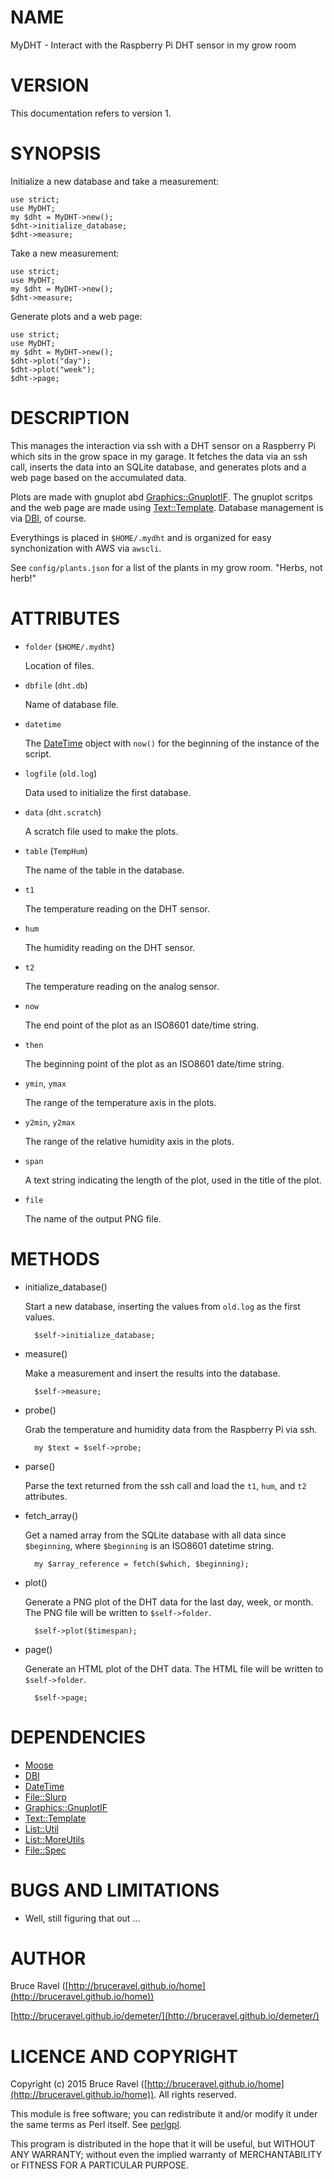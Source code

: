 # NAME

MyDHT - Interact with the Raspberry Pi DHT sensor in my grow room

# VERSION

This documentation refers to version 1.

# SYNOPSIS

Initialize a new database and take a measurement:

    use strict;
    use MyDHT;
    my $dht = MyDHT->new();
    $dht->initialize_database;
    $dht->measure;

Take a new measurement:

    use strict;
    use MyDHT;
    my $dht = MyDHT->new();
    $dht->measure;

Generate plots and a web page:

    use strict;
    use MyDHT;
    my $dht = MyDHT->new();
    $dht->plot("day");
    $dht->plot("week");
    $dht->page;

# DESCRIPTION

This manages the interaction via ssh with a DHT sensor on a Raspberry
Pi which sits in the grow space in my garage.  It fetches the data via
an ssh call, inserts the data into an SQLite database, and generates
plots and a web page based on the accumulated data.

Plots are made with gnuplot abd [Graphics::GnuplotIF](https://metacpan.org/pod/Graphics::GnuplotIF).  The gnuplot
scritps and the web page are made using [Text::Template](https://metacpan.org/pod/Text::Template).  Database
management is via [DBI](https://metacpan.org/pod/DBI), of course.

Everythings is placed in `$HOME/.mydht` and is organized for easy
synchonization with AWS via `awscli`.

See `config/plants.json` for a list of the plants in my grow room.
"Herbs, not herb!"

# ATTRIBUTES

- `folder`  (`$HOME/.mydht`)

    Location of files.

- `dbfile`  (`dht.db`)

    Name of database file.

- `datetime`

    The [DateTime](https://metacpan.org/pod/DateTime) object with `now()` for the beginning of the instance
    of the script.

- `logfile` (`old.log`)

    Data used to initialize the first database.

- `data` (`dht.scratch`)

    A scratch file used to make the plots.

- `table` (`TempHum`)

    The name of the table in the database.

- `t1`

    The temperature reading on the DHT sensor.

- `hum`

    The humidity reading on the DHT sensor.

- `t2`

    The temperature reading on the analog sensor.

- `now`

    The end point of the plot as an ISO8601 date/time string.

- `then`

    The beginning point of the plot as an ISO8601 date/time string.

- `ymin`, `ymax`

    The range of the temperature axis in the plots.

- `y2min`, `y2max`

    The range of the relative humidity axis in the plots.

- `span`

    A text string indicating the length of the plot, used in the title of the plot.

- `file`

    The name of the output PNG file.

# METHODS

- initialize\_database()

    Start a new database, inserting the values from `old.log` as the
    first values.

        $self->initialize_database;

- measure()

    Make a measurement and insert the results into the database.

        $self->measure;

- probe()

    Grab the temperature and humidity data from the Raspberry Pi via ssh.

        my $text = $self->probe;

- parse()

    Parse the text returned from the ssh call and load the `t1`, `hum`,
    and `t2` attributes.

- fetch\_array()

    Get a named array from the SQLite database with all data since
    `$beginning`, where `$beginning` is an ISO8601 datetime string.

        my $array_reference = fetch($which, $beginning);

- plot()

    Generate a PNG plot of the DHT data for the last day, week, or month.
    The PNG file will be written to `$self->folder`.

        $self->plot($timespan);

- page()

    Generate an HTML plot of the DHT data.  The HTML file will be written
    to `$self->folder`.

        $self->page;

# DEPENDENCIES

- [Moose](https://metacpan.org/pod/Moose)
- [DBI](https://metacpan.org/pod/DBI)
- [DateTime](https://metacpan.org/pod/DateTime)
- [File::Slurp](https://metacpan.org/pod/File::Slurp)
- [Graphics::GnuplotIF](https://metacpan.org/pod/Graphics::GnuplotIF)
- [Text::Template](https://metacpan.org/pod/Text::Template)
- [List::Util](https://metacpan.org/pod/List::Util)
- [List::MoreUtils](https://metacpan.org/pod/List::MoreUtils)
- [File::Spec](https://metacpan.org/pod/File::Spec)

# BUGS AND LIMITATIONS

- Well, still figuring that out ...

# AUTHOR

Bruce Ravel ([http://bruceravel.github.io/home](http://bruceravel.github.io/home))

[http://bruceravel.github.io/demeter/](http://bruceravel.github.io/demeter/)

# LICENCE AND COPYRIGHT

Copyright (c) 2015 Bruce Ravel ([http://bruceravel.github.io/home](http://bruceravel.github.io/home)). All rights reserved.

This module is free software; you can redistribute it and/or
modify it under the same terms as Perl itself. See [perlgpl](https://metacpan.org/pod/perlgpl).

This program is distributed in the hope that it will be useful,
but WITHOUT ANY WARRANTY; without even the implied warranty of
MERCHANTABILITY or FITNESS FOR A PARTICULAR PURPOSE.
